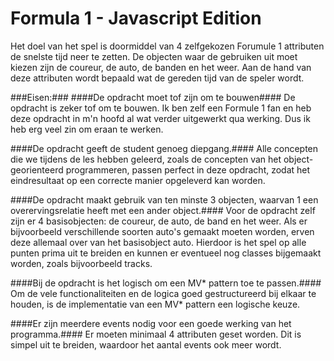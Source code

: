 Formula 1 - Javascript Edition
==============================

Het doel van het spel is doormiddel van 4 zelfgekozen Forumule 1 attributen de snelste tijd neer te zetten. De objecten waar de gebruiken uit moet kiezen zijn de coureur, de auto, de banden en het weer. Aan de hand van deze attributen wordt bepaald wat de gereden tijd van de speler wordt.

###Eisen:###
####De opdracht moet tof zijn om te bouwen####
De opdracht is zeker tof om te bouwen. Ik ben zelf een Formule 1 fan en heb deze opdracht in m'n hoofd al wat verder uitgewerkt qua werking. Dus ik heb erg veel zin om eraan te werken.

####De opdracht geeft de student genoeg diepgang.####
Alle concepten die we tijdens de les hebben geleerd, zoals de concepten van het object-georienteerd programmeren, passen perfect in deze opdracht, zodat het eindresultaat op een correcte manier opgeleverd kan worden.

####De opdracht maakt gebruik van ten minste 3 objecten, waarvan 1 een overervingsrelatie heeft met een ander object.####
Voor de opdracht zelf zijn er 4 basisobjecten: de coureur, de auto, de band en het weer. Als er bijvoorbeeld verschillende soorten auto's gemaakt moeten worden, erven deze allemaal over van het basisobject auto. Hierdoor is het spel op alle punten prima uit te breiden en kunnen er eventueel nog classes bijgemaakt worden, zoals bijvoorbeeld tracks.

####Bij de opdracht is het logisch om een MV* pattern toe te passen.####
Om de vele functionaliteiten en de logica goed gestructureerd bij elkaar te houden, is de implementatie van een MV* pattern een logische keuze.

####Er zijn meerdere events nodig voor een goede werking van het programma.####
Er moeten minimaal 4 attributen geset worden. Dit is simpel uit te breiden, waardoor het aantal events ook meer wordt.


